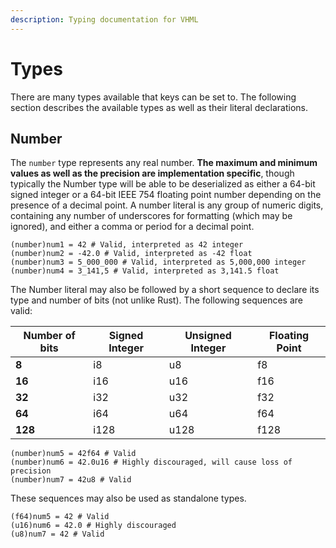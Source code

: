 ```yaml
---
description: Typing documentation for VHML
---
```


# Types

There are many types available that keys can be set to. The following section describes the available types as well as their literal declarations.

## Number

The `number` type represents any real number. **The maximum and minimum values as well as the precision are implementation specific**, though typically the Number type will be able to be deserialized as either a 64-bit signed integer or a 64-bit IEEE 754 floating point number depending on the presence of a decimal point. A number literal is any group of numeric digits, containing any number of underscores for formatting (which may be ignored), and either a comma or period for a decimal point.

```vhml
(number)num1 = 42 # Valid, interpreted as 42 integer
(number)num2 = -42.0 # Valid, interpreted as -42 float
(number)num3 = 5_000_000 # Valid, interpreted as 5,000,000 integer
(number)num4 = 3_141,5 # Valid, interpreted as 3,141.5 float
```

The Number literal may also be followed by a short sequence to declare its type and number of bits (not unlike Rust). The following sequences are valid:

| **Number of bits** | **Signed Integer** | **Unsigned Integer** | **Floating Point** |
| ------------------ | ------------------ | -------------------- | ------------------ |
| **8**              | i8                 | u8                   | f8                 |
| **16**             | i16                | u16                  | f16                |
| **32**             | i32                | u32                  | f32                |
| **64**             | i64                | u64                  | f64                |
| **128**            | i128               | u128                 | f128               |

```vhml
(number)num5 = 42f64 # Valid
(number)num6 = 42.0u16 # Highly discouraged, will cause loss of precision
(number)num7 = 42u8 # Valid
```

These sequences may also be used as standalone types.

```vhml
(f64)num5 = 42 # Valid
(u16)num6 = 42.0 # Highly discouraged
(u8)num7 = 42 # Valid
```
